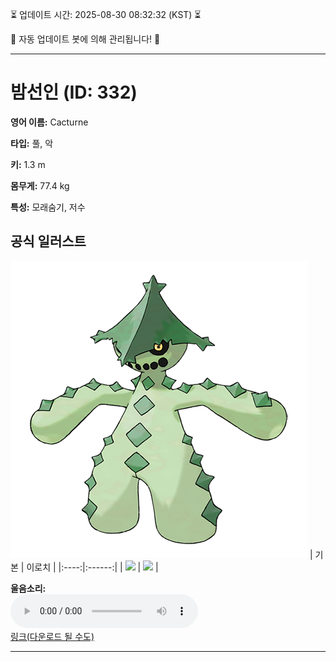 
⏳ 업데이트 시간: 2025-08-30 08:32:32 (KST) ⏳

🤖 자동 업데이트 봇에 의해 관리됩니다! 🤖

---

# 밤선인 (ID: 332)
**영어 이름:** Cacturne

**타입:** 풀, 악

**키:** 1.3 m

**몸무게:** 77.4 kg

**특성:** 모래숨기, 저수

## 공식 일러스트
![](https://raw.githubusercontent.com/PokeAPI/sprites/master/sprites/pokemon/other/official-artwork/332.png)
| 기본 | 이로치 |
|:----:|:------:|
| <img src="http://play.pokemonshowdown.com/sprites/ani/cacturne.gif" width="200"> | <img src="http://play.pokemonshowdown.com/sprites/ani-shiny/cacturne.gif" width="200"> |

**울음소리:**<br><audio controls src="https://raw.githubusercontent.com/PokeAPI/cries/main/cries/pokemon/latest/332.ogg"></audio><br> [링크(다운로드 될 수도)](https://raw.githubusercontent.com/PokeAPI/cries/main/cries/pokemon/latest/332.ogg)


---
